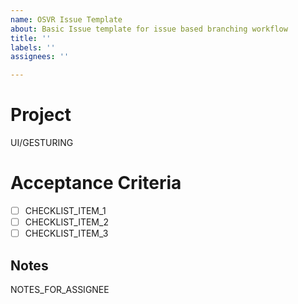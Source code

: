 ```yaml
---
name: OSVR Issue Template
about: Basic Issue template for issue based branching workflow
title: ''
labels: ''
assignees: ''

---
```

# Project
UI/GESTURING

# Acceptance Criteria

- [ ] CHECKLIST_ITEM_1
- [ ] CHECKLIST_ITEM_2
- [ ] CHECKLIST_ITEM_3

## Notes

NOTES_FOR_ASSIGNEE
